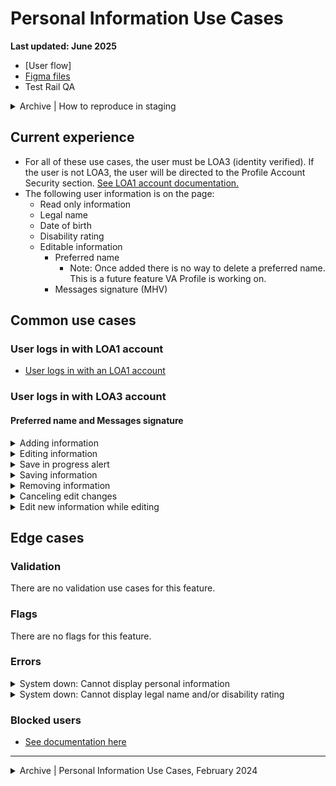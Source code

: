 # Personal Information Use Cases

**Last updated: June 2025**

- [User flow]
- [Figma files](https://www.figma.com/design/qfyUmEOVawplgrEKYKFp0f/Profile---Personal-information?node-id=0-1&t=5dhgHTuWdYUMln4l-1)
- Test Rail QA

<details><summary>Archive | How to reproduce in staging</summary>

- [User needs to add or update personal information](https://github.com/department-of-veterans-affairs/va.gov-team/blob/master/products/identity-personalization/profile/personal-information/use-cases/add-edit-personal-info.md#add-or-edit-personal-info)

</details>

## Current experience
- For all of these use cases, the user must be LOA3 (identity verified). If the user is not LOA3, the user will be directed to the Profile Account Security section. [See LOA1 account documentation.](https://github.com/department-of-veterans-affairs/va.gov-team/blob/master/products/identity-personalization/profile/use-cases/loa1-user.md)
- The following user information is on the page:
	- Read only information
     - Legal name
     - Date of birth
     - Disability rating
  - Editable information
     - Preferred name
        - Note: Once added there is no way to delete a preferred name. This is a future feature VA Profile is working on.
     - Messages signature (MHV)


## Common use cases
### User logs in with LOA1 account
- [User logs in with an LOA1 account](https://github.com/department-of-veterans-affairs/va.gov-team/blob/master/products/identity-personalization/profile/use-cases/loa1-user.md)

### User logs in with LOA3 account
#### Preferred name and Messages signature

<details><summary>Adding information</summary>

- **Use case:** For each section without information on file, i.e. a `null` value, the user will see the name of the section and prompt to edit their profile to add [section information]. Clicking the Edit button will put the section into an inline edit mode.
- **Status code:** None
- **Format:** See designs
- REFERENCE [Link to designs](https://www.figma.com/design/qfyUmEOVawplgrEKYKFp0f/Profile---Personal-information?node-id=890-6189&t=5dhgHTuWdYUMln4l-1)
- **Content:** See designs

</details>


<details><summary>Editing information</summary>

- **Use case:** Clicking the Edit button will put the section into edit mode and reveal the editable fields inline. If there are input errors they show inline with the input field.
- **Status code:** None
- **Format:** See designs
- REFERENCE Links to designs
   - [Preferred name](https://www.figma.com/design/qfyUmEOVawplgrEKYKFp0f/Profile---Personal-information?node-id=890-6189&t=5dhgHTuWdYUMln4l-1)
   - [Messages signature](https://www.figma.com/design/qfyUmEOVawplgrEKYKFp0f/Profile---Personal-information?node-id=890-6189&t=5dhgHTuWdYUMln4l-1)
- **Content:** See designs

</details>


<details><summary>Save in progress alert</summary>

- **Use case:** Shows while the users information is in the process of being saved. Field value and buttons are hidden since there is an action in progress, and we’re waiting for a response to display the correct field value.
- **Status code:** None
- **Format:** [Loading indicator in button](https://design.va.gov/components/loading-indicator)
- REFERENCE [Link to designs](https://www.figma.com/design/qfyUmEOVawplgrEKYKFp0f/Profile---Personal-information?node-id=890-6189&t=5dhgHTuWdYUMln4l-1)
- **Content:** See designs

</details>


<details><summary>Saving information</summary>

- **Use case:** Changes are saved once the user presses the Save button. Once the form is successfully saved, the user is returned to read mode and a slim success alert should display below the section header.
- **Status code:** 200
- **Format:** [Slim success alert](https://design.va.gov/components/alert/#examples---slim-alert)
- REFERENCE [Link to designs](https://www.figma.com/design/qfyUmEOVawplgrEKYKFp0f/Profile---Personal-information?node-id=890-6189&t=5dhgHTuWdYUMln4l-1)
- **Content:** Update saved.

</details>


<details><summary>Removing information</summary>

- **Use case:** Preferred name cannot be removed once added.
   - Messages signature can be removed by clicking the remove button, which will trigger a modal prompting the user to confirm they want to remove their information.
- **Status code:** None
- **Format:** [Warning modal](https://design.va.gov/components/modal/#warning)
- UNABLE TO TRIGGER [Link to designs]
- **Content:** TBD

</details>


<details><summary>Canceling edit changes</summary>

- **Use case:** If a user has made changes to any form field, has not correctly or completely filled out the field, and hits cancel, they will trigger an inline error.
	- If the field is correctly and completely filled out, or they hit cancel a second time, they'll see a modal warning message asking to confirm if they want to leave edit mode.
- **Status code:** None
- **Format:** [Warning modal](https://design.va.gov/components/modal/#warning)
- REFERENCE [Link to designs](https://www.figma.com/design/qfyUmEOVawplgrEKYKFp0f/Profile---Personal-information?node-id=890-6189&t=5dhgHTuWdYUMln4l-1)
- **Content:**

Header: Cancel changes?

You haven’t finished editing and saving the changes to your [H3 section title]. If you cancel now, we won’t save your changes.

Primary button: Yes, cancel my changes
Secondary button: No, go back to editing

</details>


<details><summary>Edit new information while editing</summary>

- **Use case:** If a user attempts to edit a different data point on the page, a modal will trigger informing them they have to complete their action first before starting a new one.
- **Status code:** None
- **Format:** [Warning modal](https://design.va.gov/components/modal/#warning)
- REFERENCE [Link to designs](https://www.figma.com/design/qfyUmEOVawplgrEKYKFp0f/Profile---Personal-information?node-id=890-6189&t=5dhgHTuWdYUMln4l-1)
- **Content:**

Header: Save or cancel your edits to your messages signature

Before you can edit a new section of your profile, you need to save or cancel your edits to your [H3 section header]. If you cancel, we won't save your in-progress edits.

Primary button: OK

</details>


## Edge cases
### Validation
There are no validation use cases for this feature.

### Flags
There are no flags for this feature.

### Errors

<details><summary>System down: Cannot display personal information</summary>

- **Use case:** Backend system that controls the personal information page is down.
- **Status code:** None
- **Format:** [Warning alert component](https://design.va.gov/components/alert/#warning-alert)
- REFERENCE [Link to designs](https://www.figma.com/design/bFdl7MEIda4ExZIQuot84r/Profile---Contact-Information?node-id=3147-17046&t=GHty9iyEI8JuwTB9-1)
- **Content:**

H2: This page isn't available right now

We’re sorry. Something went wrong on our end. Refresh this page or try again later.

</details>


<details><summary>System down: Cannot display legal name and/or disability rating</summary>

- **Use case:** Backend system that controls the legal name and disability rating are down. A slim warning message appears inline under the section header. It is possible for both of these errors to appear at the same time.
- **Status code:** None
- **Format:** [Warning slim alert component](https://design.va.gov/components/alert/#web-2)
- REFERENCE Links to designs
   - [Legal name](https://www.figma.com/design/qfyUmEOVawplgrEKYKFp0f/Profile---Personal-information?node-id=0-66&t=5dhgHTuWdYUMln4l-1)
   - [Disability rating](https://www.figma.com/design/qfyUmEOVawplgrEKYKFp0f/Profile---Personal-information?node-id=0-55&t=G3wWRZVoO8OcGFyt-1)
- **Content:**

Legal name: We're sorry. Something went wrong on our end and we can't load your legal name. Try again later.

Disability rating: We're sorry. Something went wrong on our end and we can't load your disability rating information. Try again later.

</details>


### Blocked users 
- [See documentation here](https://github.com/department-of-veterans-affairs/va.gov-team/blob/master/products/identity-personalization/profile/use-cases/blocked-account.md)

---

<details><summary>Archive | Personal Information Use Cases, February 2024</summary>

# Personal Information Use Cases

**Last updated:** February 15, 2024

For all of these use cases, the user must be LOA3 (identity verified). If the user is not LOA3, the only thing they can access in profile is the Account Security section.

## Common use cases
### User logs in with LOA1 account
- [User logs in with an LOA1 account](https://github.com/department-of-veterans-affairs/va.gov-team/blob/master/products/identity-personalization/profile/use-cases/loa1-user.md)

### User logs in with LOA3 account
- [User needs to add or edit personal information (Preferred name or Gender identity)](https://github.com/department-of-veterans-affairs/va.gov-team/blob/master/products/identity-personalization/profile/personal-information/use-cases/add-edit-personal-info.md)

## Edge cases

### Flags
There are no direct flags associated with this feature. However indirectly, if a user's account is flagged they will be unable to see this section of the profile. [For more details on blocking see the account security FE documentation](https://github.com/department-of-veterans-affairs/va.gov-team-sensitive/blob/master/products/identity-personalization/profile/account_security/frontend_documentation.md#fiduciary-flag--blocked-profile-logic).

### Validation
There are no validation use cases for this feature.

### System
- [Something has gone wrong and VA.gov can’t display any personal information](https://github.com/department-of-veterans-affairs/va.gov-team/blob/master/products/identity-personalization/profile/personal-information/use-cases/system-cant-display-personal-info.md)
- [Something has gone wrong and VA.gov can't display legal name and/or disability rating](https://github.com/department-of-veterans-affairs/va.gov-team/blob/master/products/identity-personalization/profile/personal-information/use-cases/system-cant-display-disability-rating-or-legal-name.md)

## Flow diagrams
- [Mobile page of design file](https://www.figma.com/file/qfyUmEOVawplgrEKYKFp0f/Profile---Personal-information?type=design&node-id=0%3A1&mode=design&t=3BjAesVLktQXS6X2-1) has user flow

</details>
